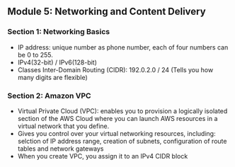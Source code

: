 ## Module 5: Networking and Content Delivery
### Section 1: Networking Basics

* IP address: unique number as phone number, each of four numbers can be 0 to 255.
* IPv4(32-bit) / IPv6(128-bit)
* Classes Inter-Domain Routing (CIDR): 192.0.2.0 / 24 (Tells you how many digits are flexible)

### Section 2: Amazon VPC

* Virtual Private Cloud (VPC): enables you to provision a logically isolated section of the AWS Cloud where you can launch AWS resources in a virtual network that you define.
* Gives you control over your virtual networking resources, including: selction of IP address range, creation of subnets, configuration of route tables and network gateways
* When you create VPC, you assign it to an IPv4 CIDR block

